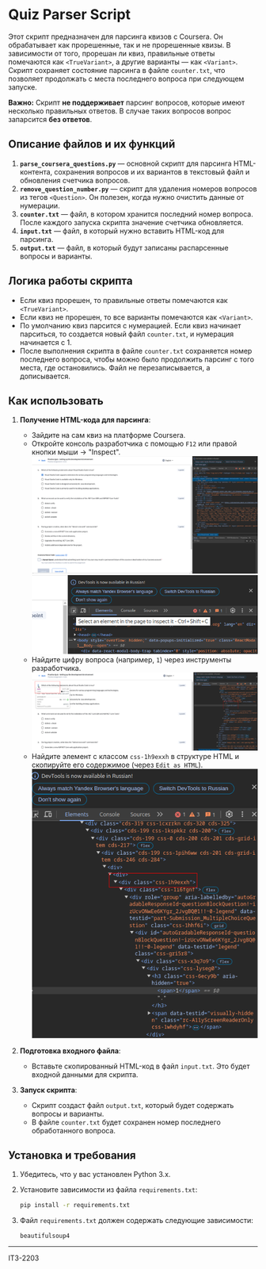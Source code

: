 
# Quiz Parser Script

Этот скрипт предназначен для парсинга квизов с Coursera. Он обрабатывает как прорешенные, так и не прорешенные квизы. В зависимости от того, прорешан ли квиз, правильные ответы помечаются как `<TrueVariant>`, а другие варианты — как `<Variant>`. Скрипт сохраняет состояние парсинга в файле `counter.txt`, что позволяет продолжать с места последнего вопроса при следующем запуске.

**Важно:** Скрипт **не поддерживает** парсинг вопросов, которые имеют несколько правильных ответов. В случае таких вопросов вопрос запарсится **без ответов**.

## Описание файлов и их функций

1. **`parse_coursera_questions.py`** — основной скрипт для парсинга HTML-контента, сохранения вопросов и их вариантов в текстовый файл и обновления счетчика вопросов.
2. **`remove_question_number.py`** — скрипт для удаления номеров вопросов из тегов `<Question>`. Он полезен, когда нужно очистить данные от нумерации.
3. **`counter.txt`** — файл, в котором хранится последний номер вопроса. После каждого запуска скрипта значение счетчика обновляется.
4. **`input.txt`** — файл, в который нужно вставить HTML-код для парсинга.
5. **`output.txt`** — файл, в который будут записаны распарсенные вопросы и варианты.

## Логика работы скрипта

- Если квиз прорешен, то правильные ответы помечаются как `<TrueVariant>`.
- Если квиз не прорешен, то все варианты помечаются как `<Variant>`.
- По умолчанию квиз парсится с нумерацией. Если квиз начинает парситься, то создается новый файл `counter.txt`, и нумерация начинается с 1.
- После выполнения скрипта в файле `counter.txt` сохраняется номер последнего вопроса, чтобы можно было продолжить парсинг с того места, где остановились. Файл не перезаписывается, а дописывается.

## Как использовать

1. **Получение HTML-кода для парсинга**:

   - Зайдите на сам квиз на платформе Coursera.
   - Откройте консоль разработчика с помощью `F12` или правой кнопки мыши -> "Inspect". ![](/assets/1image.png) ![](/assets/2image.png)
   - Найдите цифру вопроса (например, `1`) через инструменты разработчика. ![](/assets/3image.png)
   - Найдите элемент с классом `css-1h9exxh` в структуре HTML и скопируйте его содержимое (через `Edit as HTML`).
     <br>![](/assets/4image.png)<br>

2. **Подготовка входного файла**:

   - Вставьте скопированный HTML-код в файл `input.txt`. Это будет входной данными для скрипта.

3. **Запуск скрипта**:
   - Скрипт создаст файл `output.txt`, который будет содержать вопросы и варианты.
   - В файле `counter.txt` будет сохранен номер последнего обработанного вопроса.

## Установка и требования

1. Убедитесь, что у вас установлен Python 3.x.
2. Установите зависимости из файла `requirements.txt`:

   ```bash
   pip install -r requirements.txt
   ```

3. Файл `requirements.txt` должен содержать следующие зависимости:
   ```
   beautifulsoup4
   ```

---

IT3-2203
